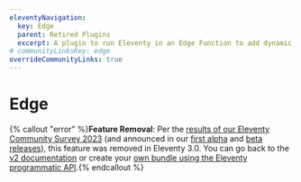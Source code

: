 ```yaml
---
eleventyNavigation:
  key: Edge
  parent: Retired Plugins
  excerpt: A plugin to run Eleventy in an Edge Function to add dynamic content to your Eleventy sites.
# communityLinksKey: edge
overrideCommunityLinks: true
---
```


# Edge

{% callout "error" %}<strong>Feature Removal</strong>: Per the <a href="/blog/community-survey-results/#which-official-plugins-do-you-use-in-your-projects">results of our Eleventy Community Survey 2023</a> (and announced in our <a href="/blog/canary-eleventy-v3/">first alpha</a> and <a href="/blog/three-point-oh-beta-one/">beta releases</a>), this feature was removed in Eleventy 3.0. You can go back to the <a href="https://v2.11ty.dev/docs/plugins/edge/">v2 documentation</a> or create your <a href="/docs/programmatic/">own bundle using the Eleventy programmatic API</a>.{% endcallout %}
